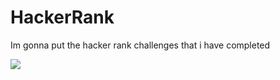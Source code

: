 # HackerRank
Im gonna put the hacker rank challenges that i have completed

![](https://tenor.com/tr/view/cat-computer-typing-fast-gif-5368357)

